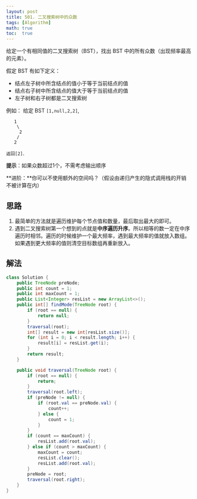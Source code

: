 ```yaml
---
layout: post
title: 501. 二叉搜索树中的众数
tags: [Algorithm]
math: true
toc:  true
---
```


给定一个有相同值的二叉搜索树（BST），找出 BST 中的所有众数（出现频率最高的元素）。

假定 BST 有如下定义：

- 结点左子树中所含结点的值小于等于当前结点的值
- 结点右子树中所含结点的值大于等于当前结点的值
- 左子树和右子树都是二叉搜索树

例如：
给定 BST `[1,null,2,2]`,

```
   1
    \
     2
    /
   2
```

`返回[2]`.

**提示**：如果众数超过1个，不需考虑输出顺序

**进阶：**你可以不使用额外的空间吗？（假设由递归产生的隐式调用栈的开销不被计算在内）

## 思路

1. 最简单的方法就是遍历维护每个节点值和数量，最后取出最大的即可。
2. 遇到二叉搜索树第一个想到的点就是**中序遍历升序**。所以相等的数一定在中序遍历时相邻。遍历的时候维护一个最大频率，遇到最大频率的值就放入数组。如果遇到更大频率的值则清空目标数组再重新放入。

## 解法

```java
class Solution {
    public TreeNode preNode;
    public int count = 1;
    public int maxCount = 1;
    public List<Integer> resList = new ArrayList<>();
    public int[] findMode(TreeNode root) {
        if (root == null) {
            return null;
        }
        traversal(root);
        int[] result = new int[resList.size()];
        for (int i = 0; i < result.length; i++) {
            result[i] = resList.get(i);
        }
        return result;
    }

    public void traversal(TreeNode root) {
        if (root == null) {
            return;
        }
        traversal(root.left);
        if (preNode != null) {
            if (root.val == preNode.val) {
                count++;
            } else {
                count = 1;
            }
        }
        if (count == maxCount) {
            resList.add(root.val);
        } else if (count > maxCount) {
            maxCount = count;
            resList.clear();
            resList.add(root.val);
        }
        preNode = root;
        traversal(root.right);
    }
}
```

